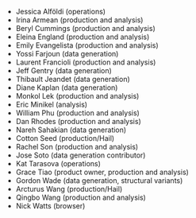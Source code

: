 - Jessica Alföldi (operations)
- Irina Armean (production and analysis)
- Beryl Cummings (production and analysis)
- Eleina England (production and analysis)
- Emily Evangelista (production and analysis)
- Yossi Farjoun (data generation)
- Laurent Francioli (production and analysis)
- Jeff Gentry (data generation)
- Thibault Jeandet (data generation)
- Diane Kaplan (data generation)
- Monkol Lek (production and analysis)
- Eric Minikel (analysis)
- William Phu (production and analysis)
- Dan Rhodes (production and analysis)
- Nareh Sahakian (data generation)
- Cotton Seed (production/Hail)
- Rachel Son (production and analysis)
- Jose Soto (data generation contributor)
- Kat Tarasova (operations)
- Grace Tiao (product owner, production and analysis)
- Gordon Wade (data generation, structural variants)
- Arcturus Wang (production/Hail)
- Qingbo Wang (production and analysis)
- Nick Watts (browser)
